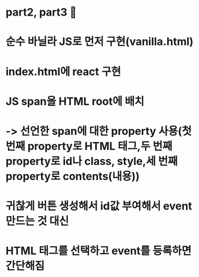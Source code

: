 # part2, part3 🫠

# 순수 바닐라 JS로 먼저 구현(vanilla.html)

# index.html에 react 구현

# JS span을 HTML root에 배치

# -> 선언한 span에 대한 property 사용(첫 번째 property로 HTML 태그,두 번째 property로 id나 class, style,세 번째 property로 contents(내용))

# 귀찮게 버튼 생성해서 id값 부여해서 event 만드는 것 대신

# HTML 태그를 선택하고 event를 등록하면 간단해짐
